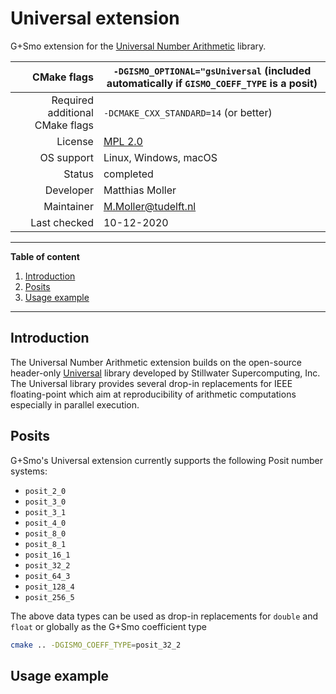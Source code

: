 # Universal extension

G+Smo extension for the [Universal Number Arithmetic](https://github.com/stillwater-sc/universal) library.

|CMake flags|```-DGISMO_OPTIONAL="gsUniversal``` (included automatically if `GISMO_COEFF_TYPE` is a posit)|
|--:|---|
|Required additional CMake flags|```-DCMAKE_CXX_STANDARD=14``` (or better)|
|License|[MPL 2.0](https://www.mozilla.org/en-US/MPL/2.0/)|
|OS support|Linux, Windows, macOS|
|Status|completed|
|Developer|Matthias Moller|
|Maintainer|M.Moller@tudelft.nl|
|Last checked|10-12-2020|

***
__Table of content__
1. [Introduction](#introduction)
2. [Posits](#posits)
3. [Usage example](#usage-example)
***

## Introduction

The Universal Number Arithmetic extension builds on the open-source header-only [Universal](https://github.com/stillwater-sc/universal) library developed by Stillwater Supercomputing, Inc. The Universal library provides several drop-in replacements for IEEE floating-point which aim at reproducibility of arithmetic computations especially in parallel execution.

## Posits

G+Smo's Universal extension currently supports the following Posit number systems:

-  `posit_2_0`
-  `posit_3_0`
-  `posit_3_1`
-  `posit_4_0`
-  `posit_8_0`
-  `posit_8_1`
-  `posit_16_1`
-  `posit_32_2`
-  `posit_64_3`
-  `posit_128_4`
-  `posit_256_5`

The above data types can be used as drop-in replacements for `double` and `float` or globally as the G+Smo coefficient type
```bash
cmake .. -DGISMO_COEFF_TYPE=posit_32_2
```

## Usage example

